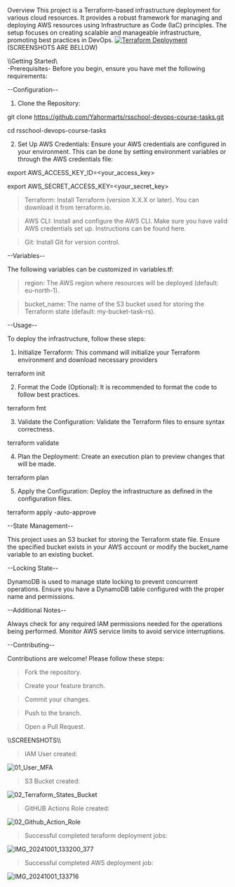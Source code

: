 Overview
This project is a Terraform-based infrastructure deployment for various cloud resources. It provides a robust framework for managing and deploying AWS resources using Infrastructure as Code (IaC) principles. The setup focuses on creating scalable and manageable infrastructure, promoting best practices in DevOps.
[![Terraform Deployment](https://github.com/Yahormarts/rsschool-devops-course-tasks/actions/workflows/deploy-terraform.yml/badge.svg)](https://github.com/Yahormarts/rsschool-devops-course-tasks/actions/workflows/deploy-terraform.yml)
(SCREENSHOTS ARE BELLOW)

\\\Getting Started\\\
-Prerequisites-
Before you begin, ensure you have met the following requirements:

--Configuration--
1) Clone the Repository:

git clone https://github.com/Yahormarts/rsschool-devops-course-tasks.git

cd rsschool-devops-course-tasks

2) Set Up AWS Credentials: Ensure your AWS credentials are configured in your environment. This can be done by setting environment variables or through the AWS credentials file:

export AWS_ACCESS_KEY_ID=<your_access_key>

export AWS_SECRET_ACCESS_KEY=<your_secret_key>

>Terraform: Install Terraform (version X.X.X or later). You can download it from terraform.io.

>AWS CLI: Install and configure the AWS CLI. Make sure you have valid AWS credentials set up. Instructions can be found here.

>Git: Install Git for version control.

--Variables--

The following variables can be customized in variables.tf:

>region: The AWS region where resources will be deployed (default: eu-north-1).

>bucket_name: The name of the S3 bucket used for storing the Terraform state (default: my-bucket-task-rs).

--Usage--

To deploy the infrastructure, follow these steps:

1) Initialize Terraform: This command will initialize your Terraform environment and download necessary providers

terraform init

2) Format the Code (Optional): It is recommended to format the code to follow best practices.

terraform fmt

3) Validate the Configuration: Validate the Terraform files to ensure syntax correctness.

terraform validate

4) Plan the Deployment: Create an execution plan to preview changes that will be made.

terraform plan

5) Apply the Configuration: Deploy the infrastructure as defined in the configuration files.

terraform apply -auto-approve

--State Management--

This project uses an S3 bucket for storing the Terraform state file. Ensure the specified bucket exists in your AWS account or modify the bucket_name variable to an existing bucket.

--Locking State--

DynamoDB is used to manage state locking to prevent concurrent operations. Ensure you have a DynamoDB table configured with the proper name and permissions.

--Additional Notes--

Always check for any required IAM permissions needed for the operations being performed.
Monitor AWS service limits to avoid service interruptions.

--Contributing--

Contributions are welcome! Please follow these steps:

>Fork the repository.

>Create your feature branch.

>Commit your changes.

>Push to the branch.

>Open a Pull Request.

\\\SCREENSHOTS\\\

>IAM User created:

![01_User_MFA](https://github.com/user-attachments/assets/e123704d-210d-4563-bdb6-d80c8053d288)

>S3 Bucket created:

![02_Terraform_States_Bucket](https://github.com/user-attachments/assets/0c244f6e-807f-4865-bc7a-0941a31b4323)

>GitHUB Actions Role created:

![02_Github_Action_Role](https://github.com/user-attachments/assets/0e34c7dd-abb5-4e74-a9d9-67bd10917ade)

>Successful completed teraform deployment jobs:

![IMG_20241001_133200_377](https://github.com/user-attachments/assets/10f3ab5d-8bab-48f0-a19b-a44e18382b44)

>Successful completed AWS deployment job:

![IMG_20241001_133716](https://github.com/user-attachments/assets/78165bb3-6cc0-41ea-b530-dbf001e166fc)

